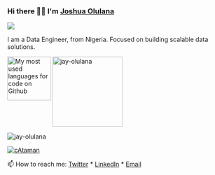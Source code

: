 ### Hi there 👋🏾️ I'm [Joshua Olulana](https://www.linkedin.com/in/joshua-olulana/)   

[![](https://enkahcw3aqjzlyp.m.pipedream.net/?key=gh-jayolulana&label=visitors&color=grey&style=flat)](https://github.com/jay-olulana)

I am a Data Engineer, from Nigeria. Focused on building scalable data solutions.

<div>
  <p>
    <img height="160" align="center" src="https://github-readme-stats.vercel.app/api?username=jay-olulana&show_icons=true&locale=en&default&count_private=true&theme=react" alt="jay-olulana" />
    <img height="100" align="left" src="https://github-readme-stats.vercel.app/api/top-langs/?username=jay-olulana&layout=compact&count_private=true&theme=react" alt="My most used languages for code on Github" />
  </p>
  <p>
    <img align="center" src="https://github-readme-streak-stats.herokuapp.com/?user=jay-olulana&theme=blood-dark&background=000000" alt="jay-olulana" />
  </p>
</div>

<p align="left"><a href="https://github.com/ryo-ma/github-profile-trophy"><img src="https://github-profile-trophy.vercel.app/?username=jay-olulana&row=1&no-bg=true" alt="cAtaman"/></a></p>

📫 How to reach me: [Twitter](https://twitter.com/jay_olulana) * [LinkedIn](https://www.linkedin.com/in/joshua-olulana/) * [Email](mailto:jayolulana@gmail.com)
